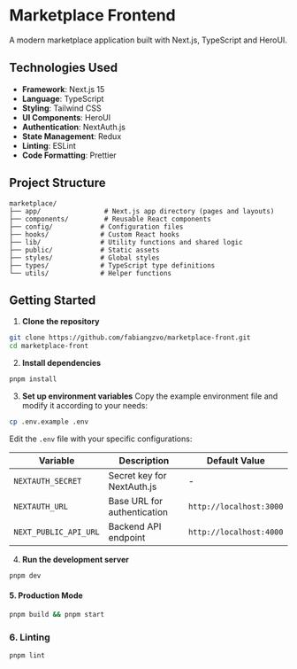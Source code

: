 # Marketplace Frontend

A modern marketplace application built with Next.js, TypeScript and HeroUI.

## Technologies Used

- **Framework**: Next.js 15
- **Language**: TypeScript
- **Styling**: Tailwind CSS
- **UI Components**: HeroUI
- **Authentication**: NextAuth.js
- **State Management**: Redux
- **Linting**: ESLint
- **Code Formatting**: Prettier

## Project Structure

```
marketplace/
├── app/                # Next.js app directory (pages and layouts)
├── components/         # Reusable React components
├── config/            # Configuration files
├── hooks/             # Custom React hooks
├── lib/               # Utility functions and shared logic
├── public/            # Static assets
├── styles/            # Global styles
├── types/             # TypeScript type definitions
└── utils/             # Helper functions
```

## Getting Started

1. **Clone the repository**

```bash
git clone https://github.com/fabiangzvo/marketplace-front.git
cd marketplace-front
```

2. **Install dependencies**

```bash
pnpm install
```

3. **Set up environment variables**
   Copy the example environment file and modify it according to your needs:

```bash
cp .env.example .env
```

Edit the `.env` file with your specific configurations:

| Variable              | Description                 | Default Value           |
| --------------------- | --------------------------- | ----------------------- |
| `NEXTAUTH_SECRET`     | Secret key for NextAuth.js  | -                       |
| `NEXTAUTH_URL`        | Base URL for authentication | `http://localhost:3000` |
| `NEXT_PUBLIC_API_URL` | Backend API endpoint        | `http://localhost:4000` |

4. **Run the development server**

```bash
pnpm dev
```

#### 5. Production Mode

```bash
pnpm build && pnpm start
```

### 6. Linting

```bash
pnpm lint
```
